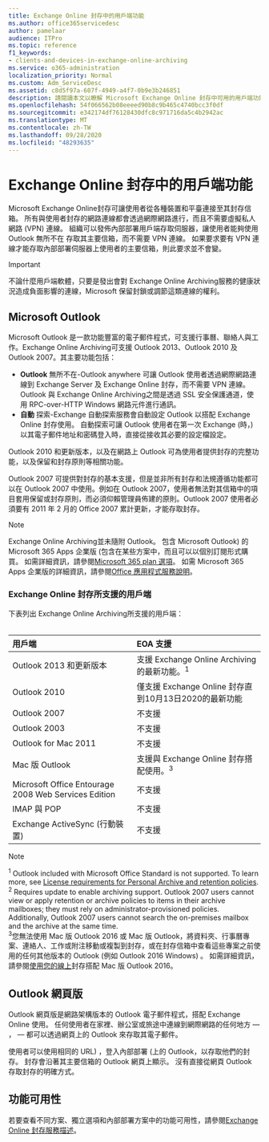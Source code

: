 ```yaml
---
title: Exchange Online 封存中的用戶端功能
ms.author: office365servicedesc
author: pamelaar
audience: ITPro
ms.topic: reference
f1_keywords:
- clients-and-devices-in-exchange-online-archiving
ms.service: o365-administration
localization_priority: Normal
ms.custom: Adm_ServiceDesc
ms.assetid: c8d5f97a-607f-4949-a4f7-0b9e3b246851
description: 請閱讀本文以瞭解 Microsoft Exchange Online 封存中可用的用戶端功能。
ms.openlocfilehash: 54f066562b08eeeed90b8c9b465c4740bcc3f0df
ms.sourcegitcommit: e342174df76128430dfc8c971716da5c4b2942ac
ms.translationtype: MT
ms.contentlocale: zh-TW
ms.lasthandoff: 09/28/2020
ms.locfileid: "48293635"
---
```

# <a name="client-features-in-exchange-online-archiving"></a>Exchange Online 封存中的用戶端功能

Microsoft Exchange Online封存可讓使用者從各種裝置和平臺連接至其封存信箱。 所有與使用者封存的網路連線都會透過網際網路進行，而且不需要虛擬私人網路 (VPN) 連線。 組織可以發佈內部部署用戶端存取伺服器，讓使用者能夠使用 Outlook 無所不在 存取其主要信箱，而不需要 VPN 連線。 如果要求要有 VPN 連線才能存取內部部署伺服器上使用者的主要信箱，則此要求並不會變。
  
> [!IMPORTANT]
> 不論什麼用戶端軟體，只要是發出會對 Exchange Online Archiving服務的健康狀況造成負面影響的連線，Microsoft 保留封鎖或調節這類連線的權利。
  
## <a name="microsoft-outlook"></a>Microsoft Outlook

Microsoft Outlook 是一款功能豐富的電子郵件程式，可支援行事曆、聯絡人與工作。Exchange Online Archiving可支援 Outlook 2013、Outlook 2010 及 Outlook 2007。其主要功能包括：
  
- **Outlook** 無所不在-Outlook anywhere 可讓 Outlook 使用者透過網際網路連線到 Exchange Server 及 Exchange Online 封存，而不需要 VPN 連線。 Outlook 與 Exchange Online Archiving之間是透過 SSL 安全保護通道，使用 RPC-over-HTTP Windows 網路元件進行通訊。    
- **自動** 探索-Exchange 自動探索服務會自動設定 Outlook 以搭配 Exchange Online 封存使用。 自動探索可讓 Outlook 使用者在第一次 Exchange (時，) 以其電子郵件地址和密碼登入時，直接從接收其必要的設定檔設定。 

Outlook 2010 和更新版本，以及在網路上 Outlook 可為使用者提供封存的完整功能，以及保留和封存原則等相關功能。
  
Outlook 2007 可提供對封存的基本支援，但是並非所有封存和法規遵循功能都可以在 Outlook 2007 中使用。例如在 Outlook 2007，使用者無法對其信箱中的項目套用保留或封存原則，而必須仰賴管理員佈建的原則。Outlook 2007 使用者必須要有 2011 年 2 月的 Office 2007 累計更新，才能存取封存。
  
> [!NOTE]
> Exchange Online Archiving並未隨附 Outlook。 包含 Microsoft Outlook) 的 Microsoft 365 Apps 企業版 (包含在某些方案中，而且可以以個別訂閱形式購買。 如需詳細資訊，請參閱[Microsoft 365 plan 選項](../office-365-platform-service-description/office-365-plan-options.md)。 如需 Microsoft 365 Apps 企業版的詳細資訊，請參閱[Office 應用程式服務說明](../office-applications-service-description/office-applications-service-description.md)。 
  
### <a name="clients-supported-by-exchange-online-archiving"></a>Exchange Online 封存所支援的用戶端

下表列出 Exchange Online Archiving所支援的用戶端：<br><br>
  
| 用戶端 | EOA 支援 |
|:-----|:-----|
|Outlook 2013 和更新版本  <br/> |支援 Exchange Online Archiving 的最新功能。<sup>1</sup> <br/> |
|Outlook 2010  <br/> |僅支援 Exchange Online 封存直到10月13日2020的最新功能|
|Outlook 2007  <br/> |不支援 |
|Outlook 2003  <br/> |不支援  <br/> |
|Outlook for Mac 2011  <br/> |不支援  <br/> |
|Mac 版 Outlook  <br/> |支援與 Exchange Online 封存搭配使用。<sup>3</sup> <br/> |
|Microsoft Office Entourage 2008 Web Services Edition  <br/> |不支援  <br/> |
|IMAP 與 POP  <br/> |不支援  <br/> |
|Exchange ActiveSync (行動裝置)   <br/> |不支援  <br/> |
   
> [!NOTE]
> <sup>1</sup> Outlook included with Microsoft Office Standard is not supported. To learn more, see [License requirements for Personal Archive and retention policies](https://support.office.com/article/Outlook-license-requirements-for-Exchange-features-46B6B7C5-C3CA-43E5-8424-1E2807917C99). <br/> 
<sup>2</sup> Requires update to enable archiving support. Outlook 2007 users cannot view or apply retention or archive policies to items in their archive mailboxes; they must rely on administrator-provisioned policies. Additionally, Outlook 2007 users cannot search the on-premises mailbox and the archive at the same time. <br/> 
<sup>3</sup>您無法使用 Mac 版 Outlook 2016 或 Mac 版 Outlook，將資料夾、行事曆專案、連絡人、工作或附注移動或複製到封存，或在封存信箱中查看這些專案之前使用的任何其他版本的 Outlook (例如 Outlook 2016 Windows) 。 如需詳細資訊，請參閱[使用您的線上](https://support.office.com/article/Use-your-online-archive-with-Outlook-2016-for-Mac-45b8439c-2982-4b6b-9097-eed71dbfe238)封存搭配 Mac 版 Outlook 2016。 

## <a name="outlook-on-the-web"></a>Outlook 網頁版

Outlook 網頁版是網路架構版本的 Outlook 電子郵件程式，搭配 Exchange Online 使用。 任何使用者在家裡、辦公室或旅途中連線到網際網路的任何地方 &mdash; ， &mdash; 都可以透過網頁上的 Outlook 來存取其電子郵件。
  
使用者可以使用相同的 URL) ，登入內部部署 (上的 Outlook，以存取他們的封存。 封存會沿著其主要信箱的 Outlook 網頁上顯示。 沒有直接從網頁 Outlook 存取封存的明確方式。
  
## <a name="feature-availability"></a>功能可用性

若要查看不同方案、獨立選項和內部部署方案中的功能可用性，請參閱[Exchange Online 封存服務描述](exchange-online-archiving-service-description.md)。